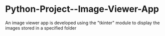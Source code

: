 # Python-Project--Image-Viewer-App
An image viewer app is developed using the "tkinter" module to display the images stored in a specified folder
